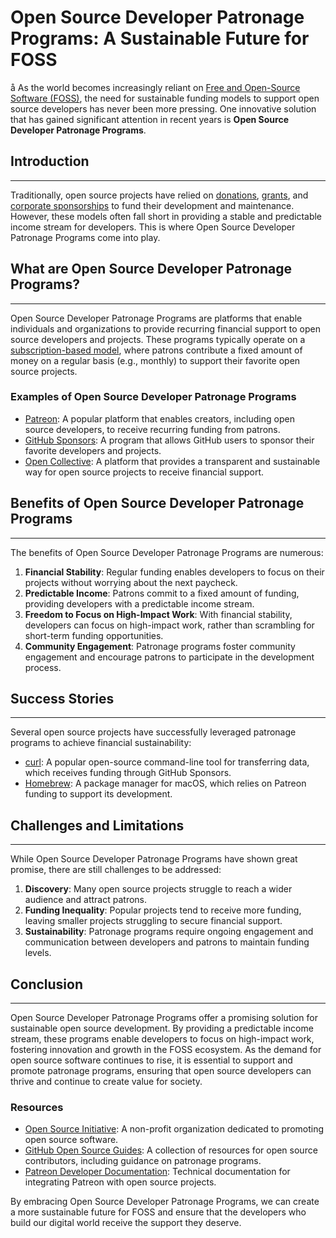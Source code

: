 # Open Source Developer Patronage Programs: A Sustainable Future for FOSS
å
As the world becomes increasingly reliant on [Free and Open-Source Software (FOSS)](https://en.wikipedia.org/wiki/Free_and_open-source_software), the need for sustainable funding models to support open source developers has never been more pressing. One innovative solution that has gained significant attention in recent years is **Open Source Developer Patronage Programs**.

## Introduction
---------------

Traditionally, open source projects have relied on [donations](https://www.wikipedia.org/), [grants](https://en.wikipedia.org/wiki/Grant_(money)), and [corporate sponsorships](https://en.wikipedia.org/wiki/Sponsorship) to fund their development and maintenance. However, these models often fall short in providing a stable and predictable income stream for developers. This is where Open Source Developer Patronage Programs come into play.

## What are Open Source Developer Patronage Programs?
----------------------------------------------------

Open Source Developer Patronage Programs are platforms that enable individuals and organizations to provide recurring financial support to open source developers and projects. These programs typically operate on a [subscription-based model](https://en.wikipedia.org/wiki/Subscription_business_model), where patrons contribute a fixed amount of money on a regular basis (e.g., monthly) to support their favorite open source projects.

### Examples of Open Source Developer Patronage Programs

* [Patreon](https://www.patreon.com/): A popular platform that enables creators, including open source developers, to receive recurring funding from patrons.
* [GitHub Sponsors](https://github.com/sponsors): A program that allows GitHub users to sponsor their favorite developers and projects.
* [Open Collective](https://opencollective.com/): A platform that provides a transparent and sustainable way for open source projects to receive financial support.

## Benefits of Open Source Developer Patronage Programs
---------------------------------------------------------

The benefits of Open Source Developer Patronage Programs are numerous:

1. **Financial Stability**: Regular funding enables developers to focus on their projects without worrying about the next paycheck.
2. **Predictable Income**: Patrons commit to a fixed amount of funding, providing developers with a predictable income stream.
3. **Freedom to Focus on High-Impact Work**: With financial stability, developers can focus on high-impact work, rather than scrambling for short-term funding opportunities.
4. **Community Engagement**: Patronage programs foster community engagement and encourage patrons to participate in the development process.

## Success Stories
-----------------

Several open source projects have successfully leveraged patronage programs to achieve financial sustainability:

* [curl](https://curl.se/): A popular open-source command-line tool for transferring data, which receives funding through GitHub Sponsors.
* [Homebrew](https://brew.sh/): A package manager for macOS, which relies on Patreon funding to support its development.

## Challenges and Limitations
-----------------------------

While Open Source Developer Patronage Programs have shown great promise, there are still challenges to be addressed:

1. **Discovery**: Many open source projects struggle to reach a wider audience and attract patrons.
2. **Funding Inequality**: Popular projects tend to receive more funding, leaving smaller projects struggling to secure financial support.
3. **Sustainability**: Patronage programs require ongoing engagement and communication between developers and patrons to maintain funding levels.

## Conclusion
----------

Open Source Developer Patronage Programs offer a promising solution for sustainable open source development. By providing a predictable income stream, these programs enable developers to focus on high-impact work, fostering innovation and growth in the FOSS ecosystem. As the demand for open source software continues to rise, it is essential to support and promote patronage programs, ensuring that open source developers can thrive and continue to create value for society.

### Resources

* [Open Source Initiative](https://opensource.org/): A non-profit organization dedicated to promoting open source software.
* [GitHub Open Source Guides](https://github.com/open-source/guides): A collection of resources for open source contributors, including guidance on patronage programs.
* [Patreon Developer Documentation](https://www.patreon.com/developers/docs): Technical documentation for integrating Patreon with open source projects.

By embracing Open Source Developer Patronage Programs, we can create a more sustainable future for FOSS and ensure that the developers who build our digital world receive the support they deserve.
